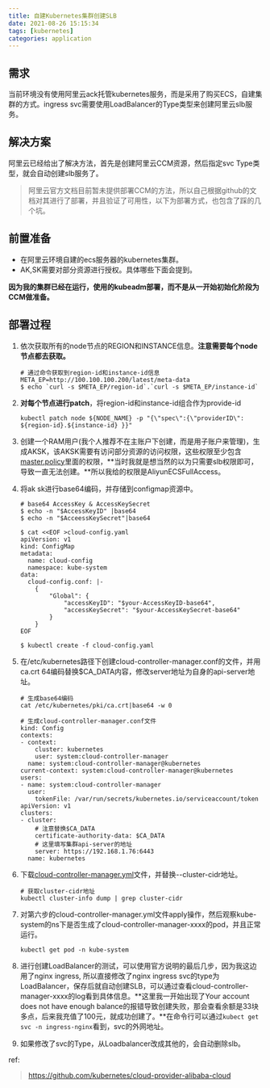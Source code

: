 ```yaml
---
title: 自建Kubernetes集群创建SLB
date: 2021-08-26 15:15:34
tags: [kubernetes]
categories: application
---
```


## 需求

​    当前环境没有使用阿里云ack托管kubernetes服务，而是采用了购买ECS，自建集群的方式。ingress svc需要使用LoadBalancer的Type类型来创建阿里云slb服务。



## 解决方案

阿里云已经给出了解决方法，首先是创建阿里云CCM资源，然后指定svc Type类型，就会自动创建slb服务了。



> 阿里云官方文档目前暂未提供部署CCM的方法，所以自己根据github的文档对其进行了部署，并且验证了可用性，以下为部署方式，也包含了踩的几个坑。



## 前置准备

* 在阿里云环境自建的ecs服务器的kubernetes集群。
* AK,SK需要对部分资源进行授权。具体哪些下面会提到。



**因为我的集群已经在运行，使用的kubeadm部署，而不是从一开始初始化阶段为CCM做准备。**



## 部署过程

1. 依次获取所有的node节点的REGION和INSTANCE信息。**注意需要每个node节点都去获取。**

   ```shell
   # 通过命令获取到region-id和instance-id信息
   META_EP=http://100.100.100.200/latest/meta-data
   $ echo `curl -s $META_EP/region-id`.`curl -s $META_EP/instance-id`
   ```

   

2. **对每个节点进行patch**，将region-id和instance-id组合作为provide-id

   ```shell
   kubectl patch node ${NODE_NAME} -p "{\"spec\":{\"providerID\": ${region-id}.${instance-id} }}"
   ```

   

3. 创建一个RAM用户(我个人推荐不在主账户下创建，而是用子账户来管理)，生成AKSK，该AKSK需要有访问部分资源的访问权限，这些权限至少包含[master.policy](https://github.com/kubernetes/cloud-provider-alibaba-cloud/blob/master/docs/examples/master.policy)里面的权限，**当时我就是想当然的以为只需要slb权限即可，导致一直无法创建。**所以我给的权限是AliyunECSFullAccess。

4. 将ak sk进行base64编码，并存储到configmap资源中。

   ```shell
   # base64 AccessKey & AccessKeySecret
   $ echo -n "$AccessKeyID" |base64
   $ echo -n "$AcceessKeySecret"|base64
   
   $ cat <<EOF >cloud-config.yaml
   apiVersion: v1
   kind: ConfigMap
   metadata:
     name: cloud-config
     namespace: kube-system
   data:
     cloud-config.conf: |-
       {
           "Global": {
               "accessKeyID": "$your-AccessKeyID-base64",
               "accessKeySecret": "$your-AccessKeySecret-base64"
           }
       }
   EOF
   
   $ kubectl create -f cloud-config.yaml
   ```

5. 在/etc/kubernetes路径下创建cloud-controller-manager.conf的文件，并用ca.crt  64编码替换$CA_DATA内容，修改server地址为自身的api-server地址。

   ```shell
   # 生成base64编码
   cat /etc/kubernetes/pki/ca.crt|base64 -w 0
   
   # 生成cloud-controller-manager.conf文件
   kind: Config
   contexts:
   - context:
       cluster: kubernetes
       user: system:cloud-controller-manager
     name: system:cloud-controller-manager@kubernetes
   current-context: system:cloud-controller-manager@kubernetes
   users:
   - name: system:cloud-controller-manager
     user:
       tokenFile: /var/run/secrets/kubernetes.io/serviceaccount/token
   apiVersion: v1
   clusters:
   - cluster:
       # 注意替换$CA_DATA
       certificate-authority-data: $CA_DATA
       # 这里填写集群api-server的地址
       server: https://192.168.1.76:6443
     name: kubernetes
   ```

   

6. 下载[cloud-controller-manager.yml](https://raw.githubusercontent.com/kubernetes/cloud-provider-alibaba-cloud/master/docs/examples/cloud-controller-manager.yml)文件，并替换--cluster-cidr地址。

   ```shell
   # 获取cluster-cidr地址
   kubectl cluster-info dump | grep cluster-cidr
   ```

   

7. 对第六步的cloud-controller-manager.yml文件apply操作，然后观察kube-system的ns下是否生成了cloud-controller-manager-xxxx的pod，并且正常运行。

   ```shell
   kubectl get pod -n kube-system
   ```

   

8. 进行创建LoadBalancer的测试，可以使用官方说明的最后几步，因为我这边用了nginx ingress, 所以直接修改了nginx ingress svc的type为LoadBalancer，保存后就自动创建SLB，可以通过查看cloud-controller-manager-xxxx的log看到具体信息。**这里我一开始出现了Your account does not have enough balance的报错导致创建失败，那会查看余额是33块多点，后来我充值了100元，就成功创建了。**在命令行可以通过`kubect get svc -n ingress-nginx`看到，svc的外网地址。

9. 如果修改了svc的Type，从Loadbalancer改成其他的，会自动删除slb。

ref:

> https://github.com/kubernetes/cloud-provider-alibaba-cloud
